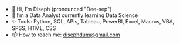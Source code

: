 - 👋 Hi, I’m Diseph (pronounced "Dee-sep")
- 🌱 I’m a Data Analyst currently learning Data Science
- ✨ Tools: Python, SQL, APIs, Tableau, PowerBI, Excel, Macros, VBA, SPSS, HTML, CSS
- 📫 How to reach me: disephdum@gmail.com

<!---
DisephD/DisephD is a ✨ special ✨ repository because its `README.md` (this file) appears on your GitHub profile.
You can click the Preview link to take a look at your changes.
--->

